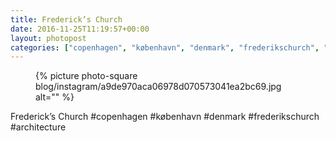 ```yaml
---
title: Frederick’s Church
date: 2016-11-25T11:19:57+00:00
layout: photopost
categories: ["copenhagen", "københavn", "denmark", "frederikschurch", "architecture", "photos", "instagram"]
---
```


<figure class="photo photo--square">
  {% picture photo-square blog/instagram/a9de970aca06978d070573041ea2bc69.jpg alt="" %}
</figure>

Frederick’s Church
#copenhagen #københavn #denmark #frederikschurch #architecture

